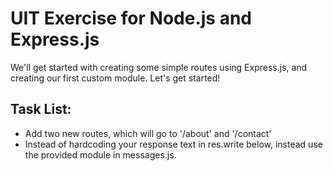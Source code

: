 # UIT Exercise for Node.js and Express.js

We'll get started with creating some simple routes using Express.js, and creating our first custom module. Let's get started!

## Task List:

- Add two new routes, which will go to '/about' and '/contact'
- Instead of hardcoding your response text in res.write below, instead use the provided module in messages.js.